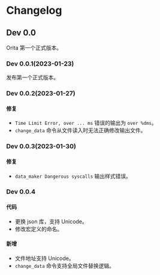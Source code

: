 # Changelog

## Dev 0.0

Orita 第一个正式版本。

### Dev 0.0.1(2023-01-23)

发布第一个正式版本。

### Dev 0.0.2(2023-01-27)

#### 修复

- `Time Limit Error, over ... ms` 错误的输出为 `over %dms`。
- `change_data` 命令从文件读入时无法正确修改输出文件。

### Dev 0.0.3(2023-01-30)

#### 修复

- `data_maker Dangerous syscalls` 输出样式错误。

### Dev 0.0.4

#### 代码

- 更换 json 库，支持 Unicode。
- 修改宏定义的命名。

#### 新增

- 文件地址支持 Unicode。
- `change_data` 命令支持全局文件替换逻辑。
